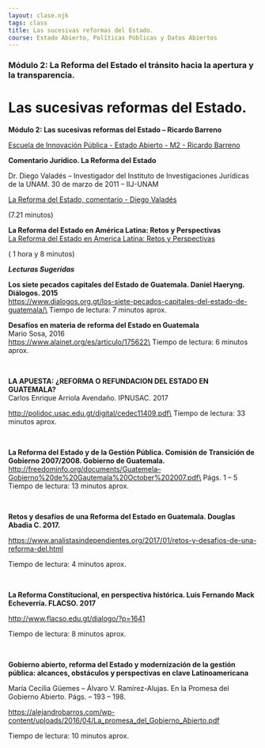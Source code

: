 ```yaml
---
layout: clase.njk
tags: class
title: Las sucesivas reformas del Estado.
course: Estado Abierto, Políticas Públicas y Datos Abiertos
---
```

### Módulo 2: La Reforma del Estado el tránsito hacia la apertura y la transparencia.

# Las sucesivas reformas del Estado.

**Módulo 2: Las sucesivas reformas del Estado – Ricardo Barreno**

[Escuela de Innovación Pública -  Estado Abierto - M2 - Ricardo Barreno](https://www.youtube.com/embed/5MA9yjT1zXE?feature=oembed)

**Comentario Jurídico. La Reforma del Estado**

Dr. Diego Valadés – Investigador del Instituto de Investigaciones Jurídicas de la UNAM. 30 de marzo de 2011 – IIJ-UNAM

[La Reforma del Estado, comentario - Diego Valadés](https://www.youtube.com/embed/gWLn7XphrVg?feature=oembed)

(7.21 minutos)

**La Reforma del Estado en América Latina: Retos y Perspectivas**\
[La Reforma del Estado en America Latina: Retos y Perspectivas](https://www.youtube.com/embed/hIMH7QhVj94?feature=oembed)

( 1 hora y 8 minutos)

***Lecturas Sugeridas***

**Los siete pecados capitales del Estado de Guatemala. Daniel Haeryng. Diálogos. 2015**\
https://www.dialogos.org.gt/los-siete-pecados-capitales-del-estado-de-guatemala/\
Tiempo de lectura: 7 minutos aprox.

**Desafíos en materia de reforma del Estado en Guatemala**\
Mario Sosa, 2016\
https://www.alainet.org/es/articulo/175622\
Tiempo de lectura: 6 minutos aprox.

 

**LA APUESTA: ¿REFORMA O REFUNDACION DEL ESTADO EN GUATEMALA?**\
Carlos Enrique Arriola Avendaño. IPNUSAC. 2017

http://polidoc.usac.edu.gt/digital/cedec11409.pdf\
Tiempo de lectura: 33 minutos aprox.

 

**La Reforma del Estado y de la Gestión Pública. Comisión de Transición de Gobierno 2007/2008. Gobierno de Guatemala.**\
http://freedominfo.org/documents/Guatemela–Gobierno%20de%20Gautemala%20October%202007.pdf\
Págs. 1 – 5\
Tiempo de lectura: 13 minutos aprox.

 

**Retos y desafíos de una Reforma del Estado en Guatemala. Douglas Abadia C. 2017.**

<https://www.analistasindependientes.org/2017/01/retos-y-desafios-de-una-reforma-del.html>

Tiempo de lectura: 4 minutos aprox.

 

**La Reforma Constitucional, en perspectiva histórica. Luis Fernando Mack Echeverría. FLACSO. 2017**

<http://www.flacso.edu.gt/dialogo/?p=1641>

Tiempo de lectura: 8 minutos aprox.

 

**Gobierno abierto, reforma del Estado y modernización de la gestión pública: alcances, obstáculos y perspectivas en clave Latinoamericana**

María Cecilia Güemes – Álvaro V. Ramírez-Alujas. En la Promesa del Gobierno Abierto. Págs. – 193 – 198.

<https://alejandrobarros.com/wp-content/uploads/2016/04/La_promesa_del_Gobierno_Abierto.pdf>

Tiempo de lectura: 10 minutos aprox.